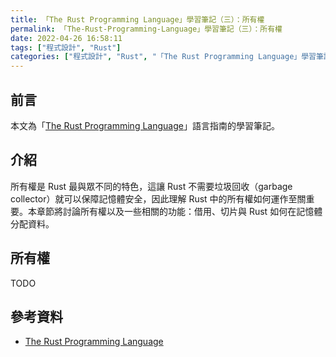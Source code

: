 ```yaml
---
title: 「The Rust Programming Language」學習筆記（三）：所有權
permalink: 「The-Rust-Programming-Language」學習筆記（三）：所有權
date: 2022-04-26 16:58:11
tags: ["程式設計", "Rust"]
categories: ["程式設計", "Rust", "「The Rust Programming Language」學習筆記"]
---
```


## 前言

本文為「[The Rust Programming Language](https://doc.rust-lang.org/stable/book/)」語言指南的學習筆記。

## 介紹

所有權是 Rust 最與眾不同的特色，這讓 Rust 不需要垃圾回收（garbage collector）就可以保障記憶體安全，因此理解 Rust 中的所有權如何運作至關重要。本章節將討論所有權以及一些相關的功能：借用、切片與 Rust 如何在記憶體分配資料。

## 所有權

TODO

## 參考資料

- [The Rust Programming Language](https://doc.rust-lang.org/stable/book/)
